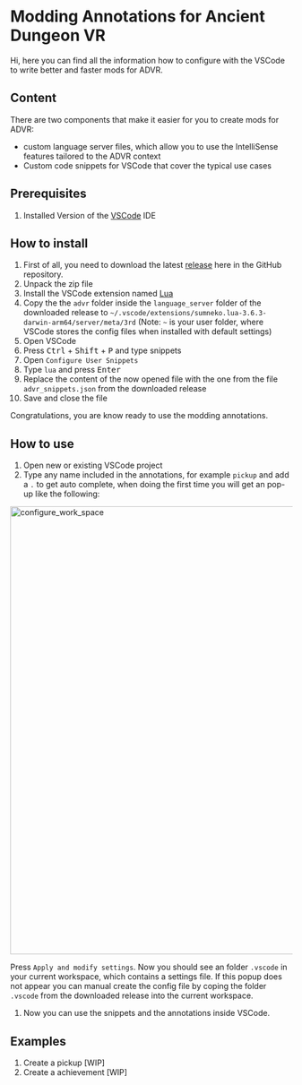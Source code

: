 # Modding Annotations for Ancient Dungeon VR

Hi, here you can find all the information how to configure with the VSCode to write better and faster mods for ADVR. 

## Content
There are two components that make it easier for you to create mods for ADVR:
- custom language server files, which allow you to use the IntelliSense features tailored to the ADVR context
- Custom code snippets for VSCode that cover the typical use cases

## Prerequisites
1) Installed Version of the [VSCode](https://code.visualstudio.com/download) IDE

## How to install

1) First of all, you need to download the latest [release](https://github.com/sebwr/ADVR_modding_annotation/releases) here in the GitHub repository. 
2) Unpack the zip file
3) Install the VSCode extension named [Lua](https://marketplace.visualstudio.com/items?itemName=sumneko.lua)
4) Copy the  the `advr` folder inside the `language_server` folder of the downloaded release to `~/.vscode/extensions/sumneko.lua-3.6.3-darwin-arm64/server/meta/3rd` (Note: `~` is your user folder, where VSCode stores the config files when installed with default settings)
5) Open VSCode 
6) Press <kbd>Ctrl</kbd> + <kbd>Shift</kbd> + <kbd>P</kbd> and type snippets
7) Open `Configure User Snippets`
8) Type `lua` and press <kbd>Enter</kbd>
9) Replace the content of the now opened file with the one from the file `advr_snippets.json` from the downloaded release
10) Save and close the file

Congratulations, you are know ready to use the modding annotations.

## How to use
1) Open new or existing VSCode project
2) Type any name included in the annotations, for example `pickup` and add a `.` to get auto complete, when doing the first time you will get an pop-up like the following:

<img width="800" alt="configure_work_space" src="https://user-images.githubusercontent.com/41678116/204079622-b7b3e956-0269-4d4d-a140-40b766115e38.png">

Press `Apply and modify settings`. Now you should see an folder `.vscode` in your current workspace, which contains a settings file. If this popup does not appear you can manual create the config file by coping the folder `.vscode` from the downloaded release into the current workspace.
1) Now you can use the snippets and the annotations inside VSCode.

## Examples
 
1) Create a pickup [WIP]
2) Create a achievement [WIP]